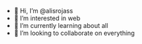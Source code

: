 - 👋 Hi, I’m @alisrojass
- 👀 I’m interested in web
- 🌱 I’m currently learning about all
- 💞️ I’m looking to collaborate on everything


<!---
alisrojass/alisrojass is a ✨ special ✨ repository because its `README.md` (this file) appears on your GitHub profile.
You can click the Preview link to take a look at your changes.
--->
